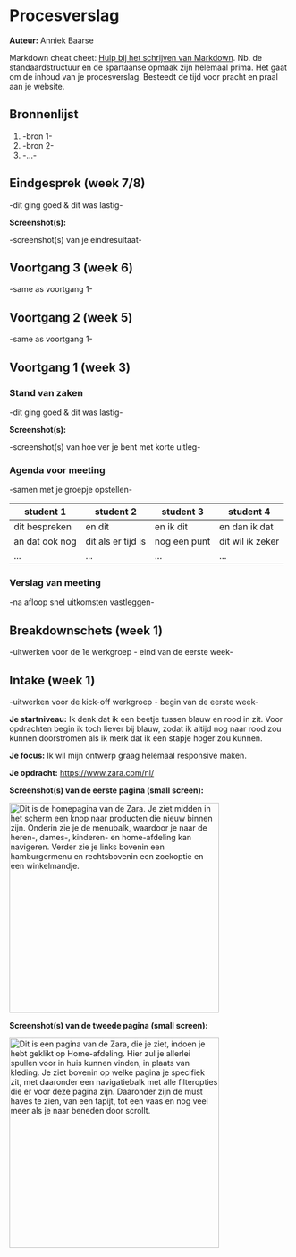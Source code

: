 # Procesverslag
**Auteur:** Anniek Baarse

Markdown cheat cheet: [Hulp bij het schrijven van Markdown](https://github.com/adam-p/markdown-here/wiki/Markdown-Cheatsheet). Nb. de standaardstructuur en de spartaanse opmaak zijn helemaal prima. Het gaat om de inhoud van je procesverslag. Besteedt de tijd voor pracht en praal aan je website.



## Bronnenlijst
1. -bron 1-
2. -bron 2-
3. -...-



## Eindgesprek (week 7/8)

-dit ging goed & dit was lastig-

**Screenshot(s):**

-screenshot(s) van je eindresultaat-



## Voortgang 3 (week 6)

-same as voortgang 1-



## Voortgang 2 (week 5)

-same as voortgang 1-



## Voortgang 1 (week 3)

### Stand van zaken

-dit ging goed & dit was lastig-

**Screenshot(s):**

-screenshot(s) van hoe ver je bent met korte uitleg-

### Agenda voor meeting

-samen met je groepje opstellen-

| student 1      | student 2          | student 3    | student 4        |
| ---            | ---                | ---          | ---              |
| dit bespreken  | en dit             | en ik dit    | en dan ik dat    |
| an dat ook nog | dit als er tijd is | nog een punt | dit wil ik zeker |
| ...            | ...                | ...          | ...              |

### Verslag van meeting

-na afloop snel uitkomsten vastleggen-



## Breakdownschets (week 1)

-uitwerken voor de 1e werkgroep - eind van de eerste week-



## Intake (week 1)
-uitwerken voor de kick-off werkgroep - begin van de eerste week-

**Je startniveau:** Ik denk dat ik een beetje tussen blauw en rood in zit. Voor opdrachten begin ik toch liever bij blauw, zodat ik altijd nog naar rood zou kunnen doorstromen als ik merk dat ik een stapje hoger zou kunnen. 

**Je focus:** Ik wil mijn ontwerp graag helemaal responsive maken.

**Je opdracht:** https://www.zara.com/nl/

**Screenshot(s) van de eerste pagina (small screen):**

<img src="images/Homepagina Zara.PNG" width="375px" alt="Dit is de homepagina van de Zara. Je ziet midden in het scherm een knop naar producten die nieuw binnen zijn. Onderin zie je de menubalk, waardoor je naar de heren-, dames-, kinderen- en home-afdeling kan navigeren. Verder zie je links bovenin een hamburgermenu en rechtsbovenin een zoekoptie en een winkelmandje.">

**Screenshot(s) van de tweede pagina (small screen):**

<img src="images/Detailpagina Zara.PNG" width="375px" alt="Dit is een pagina van de Zara, die je ziet, indoen je hebt geklikt op Home-afdeling. Hier zul je allerlei spullen voor in huis kunnen vinden, in plaats van kleding. Je ziet bovenin op welke pagina je specifiek zit, met daaronder een navigatiebalk met alle filteropties die er voor deze pagina zijn. Daaronder zijn de must haves te zien, van een tapijt, tot een vaas en nog veel meer als je naar beneden door scrollt.">
